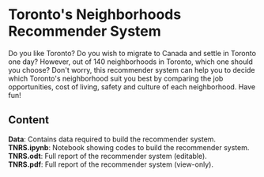 # Toronto's Neighborhoods Recommender System
Do you like Toronto? Do you wish to migrate to Canada and settle in Toronto one day? However, out of 140 neighborhoods in Toronto, which one should you choose? Don't worry, this recommender system can help you to decide which Toronto's neighborhood suit you best by comparing the job opportunities, cost of living, safety and culture of each neighborhood. Have fun!

## Content
**Data**: Contains data required to build the recommender system.  
**TNRS.ipynb**: Notebook showing codes to build the recommender system.  
**TNRS.odt**: Full report of the recommender system (editable).  
**TNRS.pdf**: Full report of the recommender system (view-only).  
